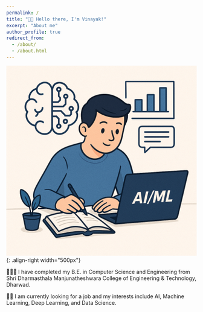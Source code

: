 ```yaml
---
permalink: /
title: "👋🏻 Hello there, I'm Vinayak!"
excerpt: "About me"
author_profile: true
redirect_from: 
  - /about/
  - /about.html
---
```





![A BOY STUDYING](../images/reading.png){: .align-right width="500px"}

👨🏻‍💻 I have completed my B.E. in Computer Science and Engineering from Shri Dharmasthala Manjunatheshwara College of Engineering & Technology, Dharwad. 

🕵🏻 I am currently looking for a job and my interests include AI, Machine Learning, Deep Learning, and Data Science.
